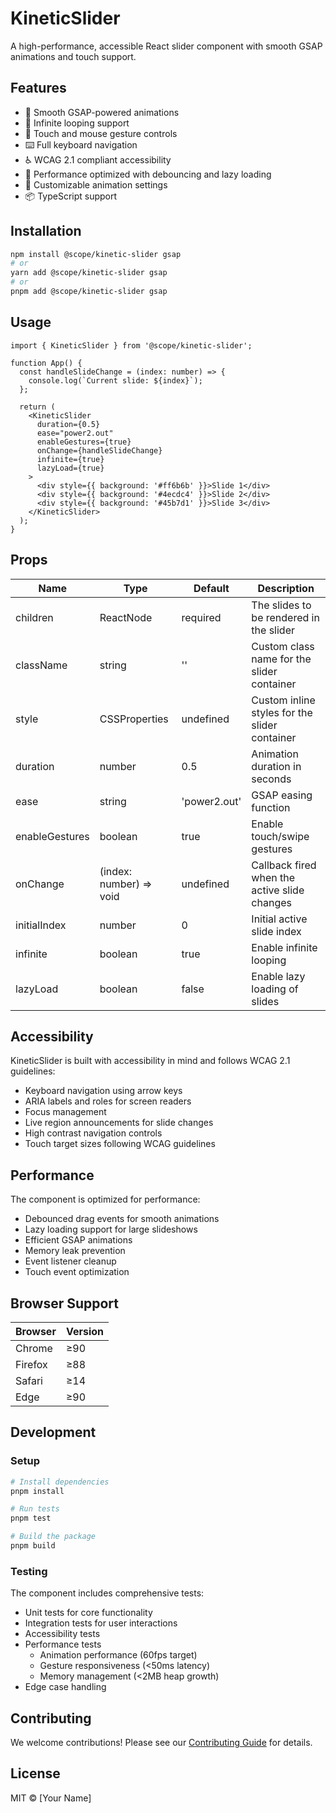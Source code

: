 # KineticSlider

A high-performance, accessible React slider component with smooth GSAP animations and touch support.

## Features

- 🎯 Smooth GSAP-powered animations
- 🔄 Infinite looping support
- 📱 Touch and mouse gesture controls
- ⌨️ Full keyboard navigation
- ♿ WCAG 2.1 compliant accessibility
- 🚀 Performance optimized with debouncing and lazy loading
- 🎨 Customizable animation settings
- 📦 TypeScript support

## Installation

```bash
npm install @scope/kinetic-slider gsap
# or
yarn add @scope/kinetic-slider gsap
# or
pnpm add @scope/kinetic-slider gsap
```

## Usage

```tsx
import { KineticSlider } from '@scope/kinetic-slider';

function App() {
  const handleSlideChange = (index: number) => {
    console.log(`Current slide: ${index}`);
  };

  return (
    <KineticSlider
      duration={0.5}
      ease="power2.out"
      enableGestures={true}
      onChange={handleSlideChange}
      infinite={true}
      lazyLoad={true}
    >
      <div style={{ background: '#ff6b6b' }}>Slide 1</div>
      <div style={{ background: '#4ecdc4' }}>Slide 2</div>
      <div style={{ background: '#45b7d1' }}>Slide 3</div>
    </KineticSlider>
  );
}
```

## Props

| Name | Type | Default | Description |
|------|------|---------|-------------|
| children | ReactNode | required | The slides to be rendered in the slider |
| className | string | '' | Custom class name for the slider container |
| style | CSSProperties | undefined | Custom inline styles for the slider container |
| duration | number | 0.5 | Animation duration in seconds |
| ease | string | 'power2.out' | GSAP easing function |
| enableGestures | boolean | true | Enable touch/swipe gestures |
| onChange | (index: number) => void | undefined | Callback fired when the active slide changes |
| initialIndex | number | 0 | Initial active slide index |
| infinite | boolean | true | Enable infinite looping |
| lazyLoad | boolean | false | Enable lazy loading of slides |

## Accessibility

KineticSlider is built with accessibility in mind and follows WCAG 2.1 guidelines:

- Keyboard navigation using arrow keys
- ARIA labels and roles for screen readers
- Focus management
- Live region announcements for slide changes
- High contrast navigation controls
- Touch target sizes following WCAG guidelines

## Performance

The component is optimized for performance:

- Debounced drag events for smooth animations
- Lazy loading support for large slideshows
- Efficient GSAP animations
- Memory leak prevention
- Event listener cleanup
- Touch event optimization

## Browser Support

| Browser | Version |
|---------|---------|
| Chrome | ≥90 |
| Firefox | ≥88 |
| Safari | ≥14 |
| Edge | ≥90 |

## Development

### Setup

```bash
# Install dependencies
pnpm install

# Run tests
pnpm test

# Build the package
pnpm build
```

### Testing

The component includes comprehensive tests:

- Unit tests for core functionality
- Integration tests for user interactions
- Accessibility tests
- Performance tests
  - Animation performance (60fps target)
  - Gesture responsiveness (<50ms latency)
  - Memory management (<2MB heap growth)
- Edge case handling

## Contributing

We welcome contributions! Please see our [Contributing Guide](CONTRIBUTING.md) for details.

## License

MIT © [Your Name] 